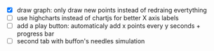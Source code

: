- [x] draw graph: only draw new points instead of redraing evertything
- [ ] use highcharts instead of chartjs for better X axis labels 
- [ ] add a play button: automaticaly add x points every y seconds + progress bar
- [ ] second tab with buffon's needles simulation
